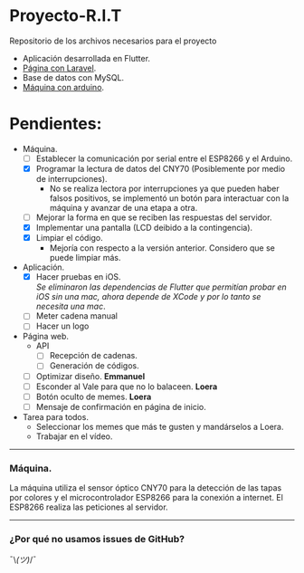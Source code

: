 # Proyecto-R.I.T
Repositorio de los archivos necesarios para el proyecto
 - Aplicación desarrollada en Flutter.
 - [Página con Laravel](#pagina).
 - Base de datos con MySQL.
 - [Máquina con arduino](#maquina).

# Pendientes:
- Máquina.
	- [ ] Establecer la comunicación por serial entre el ESP8266 y el Arduino.
	- [x] Programar la lectura de datos del CNY70 (Posiblemente por medio de interrupciones).
		- No se realiza lectora por interrupciones ya que pueden haber falsos positivos, se implementó un botón para interactuar con la máquina y avanzar de una etapa a otra.
	- [ ] Mejorar la forma en que se reciben las respuestas del servidor.
	- [x] Implementar una pantalla (LCD deibido a la contingencia).
	- [x] Limpiar el código.
		- Mejoría con respecto a la versión anterior. Considero que se puede limpiar más.
- Aplicación.
	- [x] Hacer pruebas en iOS.<br>
		_Se eliminaron las dependencias de Flutter que permitían probar en iOS sin una mac, ahora depende de XCode y por lo tanto se necesita una mac_.
	- [ ] Meter cadena manual
	- [ ] Hacer un logo
- <a name ="pagina"></a>Página web.
	- API
		- [ ] Recepción de cadenas.
		- [ ] Generación de códigos.
	- [ ] Optimizar diseño. **Emmanuel**
	- [ ] Esconder al Vale para que no lo balaceen. **Loera**
	- [ ] Botón oculto de memes. **Loera**
	- [ ] Mensaje de confirmación en página de inicio.
- Tarea para todos.
	- Seleccionar los memes que más te gusten y mandárselos a Loera.
	- Trabajar en el vídeo.
---
 ### <a name = "maquina"></a>Máquina.
La máquina utiliza el sensor óptico CNY70 para la detección de las tapas por colores y el microcontrolador ESP8266 para la conexión a internet. El ESP8266 realiza las peticiones al servidor.

---
### ¿Por qué no usamos issues de GitHub?
¯\\_(ツ)_/¯
